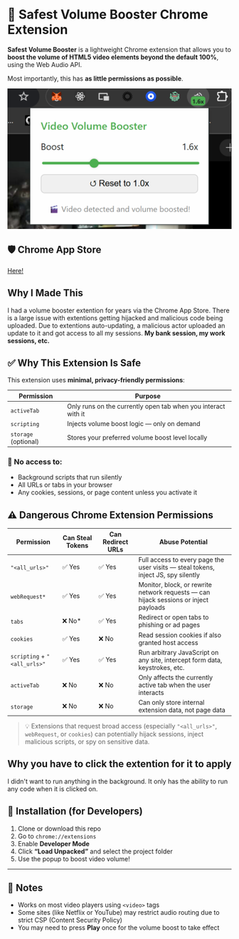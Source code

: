 # 📢 Safest Volume Booster Chrome Extension

**Safest Volume Booster** is a lightweight Chrome extension that allows you to **boost the volume of HTML5 video elements beyond the default 100%**, using the Web Audio API.

Most importantly, this has **as little permissions as possible**.

![alt text](./preview.png)

## 🛡️ Chrome App Store

[Here!](https://chromewebstore.google.com/detail/safest-volume-booster/bahmikgppbhgdmadeafdmnjllhinkdcb?hl=en-US)

## Why I Made This

I had a volume booster extention for years via the Chrome App Store. There is a large issue with extentions getting hijacked and malicious code being uploaded. Due to extentions auto-updating, a malicious actor uploaded an update to it and got access to all my sessions. **My bank session, my work sessions, etc.**

## ✅ Why This Extension Is Safe

This extension uses **minimal, privacy-friendly permissions**:

| Permission   | Purpose                                      |
|--------------|----------------------------------------------|
| `activeTab`  | Only runs on the currently open tab when you interact with it |
| `scripting`  | Injects volume boost logic — only on demand  |
| `storage` (optional) | Stores your preferred volume boost level locally |

### 🚫 No access to:
- Background scripts that run silently
- All URLs or tabs in your browser
- Any cookies, sessions, or page content unless you activate it


## ⚠️ Dangerous Chrome Extension Permissions

| Permission         | Can Steal Tokens | Can Redirect URLs | Abuse Potential                                                                 |
|--------------------|------------------|--------------------|----------------------------------------------------------------------------------|
| `"<all_urls>"`     | ✅ Yes            | ✅ Yes              | Full access to every page the user visits — steal tokens, inject JS, spy silently |
| `webRequest*`      | ✅ Yes            | ✅ Yes              | Monitor, block, or rewrite network requests — can hijack sessions or inject payloads |
| `tabs`             | ❌ No*            | ✅ Yes              | Redirect or open tabs to phishing or ad pages                                     |
| `cookies`          | ✅ Yes            | ❌ No               | Read session cookies if also granted host access                                 |
| `scripting` + `"<all_urls>"` | ✅ Yes   | ✅ Yes              | Run arbitrary JavaScript on any site, intercept form data, keystrokes, etc.       |
| `activeTab`        | ❌ No             | ❌ No               | Only affects the currently active tab when the user interacts                     |
| `storage`          | ❌ No             | ❌ No               | Can only store internal extension data, not page data                             |

> 💡 Extensions that request broad access (especially `"<all_urls>"`, `webRequest`, or `cookies`) can potentially hijack sessions, inject malicious scripts, or spy on sensitive data.


## Why you have to click the extention for it to apply

I didn't want to run anything in the background. It only has the ability to run any code when it is clicked on.

## 📁 Installation (for Developers)

1. Clone or download this repo
2. Go to `chrome://extensions`
3. Enable **Developer Mode**
4. Click **“Load Unpacked”** and select the project folder
5. Use the popup to boost video volume!

---

## 👀 Notes

- Works on most video players using `<video>` tags
- Some sites (like Netflix or YouTube) may restrict audio routing due to strict CSP (Content Security Policy)
- You may need to press **Play** once for the volume boost to take effect

